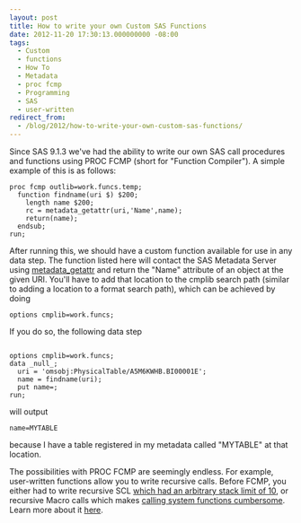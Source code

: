 ```yaml
---
layout: post
title: How to write your own Custom SAS Functions
date: 2012-11-20 17:30:13.000000000 -08:00
tags:
  - Custom
  - functions
  - How To
  - Metadata
  - proc fcmp
  - Programming
  - SAS
  - user-written
redirect_from:
  - /blog/2012/how-to-write-your-own-custom-sas-functions/
---
```


Since SAS 9.1.3 we've had the ability to write our own SAS call procedures and
functions using PROC FCMP (short for "Function Compiler"). A simple example of
this is as follows:

```sas
proc fcmp outlib=work.funcs.temp;
  function findname(uri $) $200;
    length name $200;
    rc = metadata_getattr(uri,'Name',name);
	return(name);
  endsub;
run;
```

After running this, we should have a custom function available for use in any
data step. The function listed here will contact the SAS Metadata Server using
[metadata_getattr](http://support.sas.com/documentation/cdl/en/lrmeta/60739/HTML/default/viewer.htm#getattr.htm)
and return the "Name" attribute of an object at the given URI. You'll have to
add that location to the cmplib search path (similar to adding a location to a
format search path), which can be achieved by doing

```sas
options cmplib=work.funcs;
```

If you do so, the following data step

```sas

options cmplib=work.funcs;
data _null_;
  uri = 'omsobj:PhysicalTable/A5M6KWHB.BI00001E';
  name = findname(uri);
  put name=;
run;
```

will output

```
name=MYTABLE
```

because I have a table registered in my metadata called "MYTABLE" at that location.

The possibilities with PROC FCMP are seemingly endless. For example,
user-written functions allow you to write recursive calls. Before FCMP, you
either had to write recursive SCL
[which had an arbitrary stack limit of 10](http://support.sas.com/documentation/cdl/en/sclref/59578/HTML/default/viewer.htm#a000164465.htm), or recursive Macro calls which makes
[calling system functions cumbersome](http://support.sas.com/documentation/cdl/en/mcrolref/61885/HTML/default/viewer.htm#z3514sysfunc.htm). Learn more about it
[here](http://support.sas.com/documentation/cdl/en/proc/65145/HTML/default/viewer.htm#p10b4qouzgi6sqn154ipglazix2q.htm).
